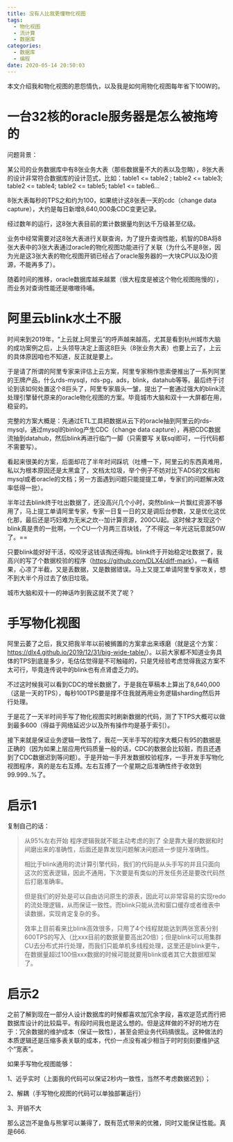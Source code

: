 ```yaml
---
title: 没有人比我更懂物化视图
tags:
  - 物化视图
  - 流计算
  - 数据库
categories:
  - 数据库
  - 编程
date: 2020-05-14 20:50:03
---
```


本文介绍我和物化视图的恩怨情仇，以及我是如何用物化视图每年省下100W的。



# 一台32核的oracle服务器是怎么被拖垮的

问题背景：

某公司的业务数据库中有8张业务大表（那些数据量不大的表以及忽略），8张大表的设计非常符合数据库的设计范式，比如：table1 <= table2 ; table2 <= table3; table2 <= table4; table2 <= table5; table1 <= table6...

8张大表每秒的TPS之和约为100，如果统计这8张表一天的cdc（change data capture），大约是每日新增8,640,000条CDC变更记录。

经过数年的运行，这8张大表目前的累计数据量均到达千万级甚至亿级。

业务中经常需要对这8张大表进行关联查询，为了提升查询性能，机智的DBA将8张大表中的3张大表通过oracle的物化视图功能进行了关联（为什么不是8张，因为光是这3张大表的物化视图开销已经占了oracle服务器的一大块CPU以及IO资源，不能再多了）。

随着时间的推移，oracle数据库越来越累（很大程度是被这个物化视图拖慢的），而业务对查询性能还是嗷嗷待哺。



# 阿里云blink水土不服

时间来到2019年，“上云就上阿里云”的呼声越来越高，尤其是看到杭州城市大脑的成功案例之后，上头领导决定上面这8巨头（8张业务大表）也要上云了，上云的具体原因咱也不知道，反正就是要上。



于是请了所谓的阿里专家来评估上云方案，阿里专家稍作思索便推出了一系列阿里的王牌产品，什么rds-mysql，rds-pg，ads，blink，datahub等等。最后终于讨论到该如何处置这个8巨头了，阿里专家眉头一皱，提出了一套通过强大的blink流处理引擎替代原来的oracle物化视图的方案。毕竟城市大脑和双十一大屏都在用，稳妥的。



完整的方案大概是：先通过ETL工具把数据从云下的oracle抽到阿里云的rds-mysql，通过mysql的binlog产生CDC（change data capture），再把CDC数据流抽到datahub，然后blink再进行临门一脚（只需要写 关联sql即可，一行代码都不需要写）。



看起来很美的方案，后面却花了半年时间踩坑（吐槽一下，阿里云的东西真难用，私以为根本原因还是太黑盒了，文档太垃圾，举个例子不妨对比下ADS的文档和mysql或者oracle的文档；另一方面遇到问题只能提提工单，专家们的问题解决效率低得一批）。



半年过去blink终于吐出数据了，还没高兴几个小时，突然blink一片飘红资源不够用了，马上提工单请阿里专家，专家一日复一日的又是调后台参数，又是优化这优化那，最后还是巧妇难为无米之炊--加计算资源，200CU起。这时候才发现这个blink真是贵的一批啊，一个CU一个月两三百块钱，了不得这一年光这玩意就50W了。==



只要blink能好好干活，咬咬牙这钱该掏还得掏。blink终于开始稳定吐数据了，我高兴的写了个数据校验的程序（<https://github.com/DLX4/diff-mark>）。一看结果，心凉了半截，又是丢数据，又是数据错误。马上又提工单请阿里专家攻关，想不到大半个月过去了依旧垃圾。



城市大脑和双十一的神话咋到我这就不灵了呢？



# 手写物化视图

阿里云萎了之后，我又把我半年以前被搁置的方案拿出来琢磨（就是这个方案：<https://dlx4.github.io/2019/12/31/big-wide-table/>）。以前大家都不知道业务具体的TPS到底是多少，毛估估觉得是不可触碰的，只是凭经验考虑觉得我这方案不太可行，毕竟连传说中的blink也有点肾虚乏力的。



不过这时候我可以看到CDC的增长数据了，于是我在草稿本上算出了8,640,000（这是一天的TPS），每秒100TPS要是撑不住我就再用业务逻辑sharding然后并行处理。



于是花了一天半时间手写了物化视图实时刷新数据的代码，测了下TPS大概可以做到最多600（得益于网络延迟少以及所有操作均是基于索引）。



接下来就是保证业务逻辑一致性了，我花一天半手写的程序大概只有95的数据是正确的（因为如果上层应用代码质量一般的话，CDC的数据会比较脏，而且还遇到了CDC数据迟到等问题）。于是开始一手开发数据校验程序，一手开发手写物化视图程序，真的是左右互搏。左右互搏了一个星期之后准确性终于收敛到99.999..%了。



# 启示1

复制自己的话：

> 从95%左右开始 程序逻辑我就不能主动考虑的到了 全是靠大量的数据和时间磨出来的准确性，后面还是靠发现问题解决问题进一步提升准确性。
>
> 相比于blink通用的流计算引擎代码，我们的代码是从头手写的并且只面向这次的宽表逻辑，因此不通用，下次要是有类似的开发任务还是要改代码然后打磨准确率。
>
> 但是我们的好处是可以自由访问原生的源表，因此可以非常容易的实现redo的流处理逻辑，从而保证一致性。而blink只能从流和窗口缓存或者维表中读数据，实现肯定复杂的多。
>
> 效率上目前看来比blink高效很多，只用了4个线程就能达到两张宽表分别600TPS的写入（比xxx目前的数据量要高出20倍）；但是blink可以用集群CU去分布式并行处理，而我们只能单机多线程处理，这里还是blink更牛，在数据量超过100倍xxx数据的时候可能就要用blink或者其它大数据框架了。  



# 启示2

之前了解到现在一部分人设计数据库的时候都喜欢加冗余字段，喜欢逆范式而行把数据库设计的比较扁平。有段时间我也是这么想的。但是这样做的不好的地方在于：冗余数据的维护成本（保证一致性），甚至会把业务代码搞很乱。这种做法的本质逻辑还是压缩多表关联的成本，代价一点没有减少相当于时时刻刻要维护这个“宽表”。



如果手写物化视图能够：

1、近乎实时（上面我的代码可以保证2秒内一致性，当然不考虑数据迟到）；

2、解耦（手写物化视图的代码可以单独部署运行）

3、开销不大

那么这岂不是鱼与熊掌可以兼得了，既有范式带来的优雅，同时又能保证性能。真是666.







‬

